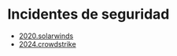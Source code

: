 # Incidentes de seguridad

- [2020.solarwinds](incidentes/2020.solarwinds.md)
- [2024.crowdstrike](incidentes/2024.crowdstrike.md)